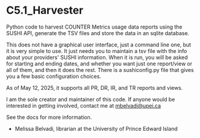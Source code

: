 # C5.1_Harvester
Python code to harvest COUNTER Metrics usage data reports using the SUSHI API, generate the TSV files and store the data in an sqlite database.

This does not have a graphical user interface, just a command line one, but it is very simple to use.
It just needs you to maintain a tsv file with the info about your providers' SUSHI information.
When it is run, you will be asked for starting and ending dates, and whether you want just one report/view or all of them, and then it does the rest.
There is a sushiconfig.py file that gives you a few basic configuration choices.

As of May 12, 2025, it supports all PR, DR, IR, and TR reports and views.

I am the sole creator and maintainer of this code. If anyone would be interested in getting involved, contact me at mbelvadi@upei.ca

See the docs for more information.

- Melissa Belvadi, librarian at the University of Prince Edward Island
